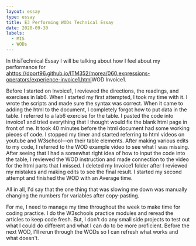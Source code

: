 ```yaml
---
layout: essay
type: essay
title: E3 Performing WODs Technical Essay
date: 2020-09-30
labels:
  - MIS
  - WODs
---
```


In this<a>Technical Essay</a> I will be talking about how I feel about my performance for <ahttps://dport96.github.io/ITM352/morea/060.expressions-operators/experience-invoice1.html>WOD Invoice1</a>. 

Before I started on Invoice1, I reviewed the directions, the readings, and exercises in lab6. When I started my first attempted, I took my time with it. I wrote the scripts and made sure the syntax was correct. When it came to adding the html to the document, I completely forgot how to put data in the table. I referred to a lab6 exercise for the table. I pasted the code into invoice1 and tried everything that I thought would fix the blank html page in front of me. It took 40 minutes before the html document had some working pieces of code. I stopped my timer and started referring to html videos on youtube  and W3school—on their table elements. After making various edits to my code, I referred to the WOD example video to see what I was missing. After seeing that I had a somewhat right idea of how to input the code into the table, I reviewed the WOD instruction and made connection to the video for the html parts that I missed. I deleted my Invoice1 folder after I reviewed my mistakes and making edits to see the final result. I started my second attempt and finished the WOD with an Average time.

All in all, I'd say that the one thing that was slowing me down was manually changing the numbers for variables after copy-pasting. 
 

For me, I need to manage my time throughout the week to make time for coding practice. I do the W3schools practice modules and reread the articles to keep code fresh. But, I don't do any small side projects to test out what I could do different and what I can do to be more proficient. Before the next WOD, I'll rerun through the WODs so I can refresh what works and what doesn't. 